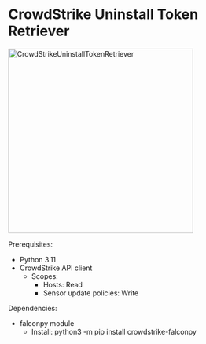 # CrowdStrike Uninstall Token Retriever


<img width="376" alt="CrowdStrikeUninstallTokenRetriever" src="https://github.com/Marq-Dev/CS_RetrieveUninstallToken/assets/9102154/3636f624-af83-4071-b26e-e644fed43685">

Prerequisites:
- Python 3.11
- CrowdStrike API client
  - Scopes:
    - Hosts: Read
    - Sensor update policies: Write

Dependencies:
- falconpy module
  - Install: python3 -m pip install crowdstrike-falconpy
